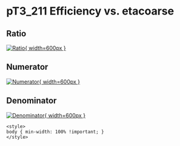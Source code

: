 # pT3_211 Efficiency vs. etacoarse

## Ratio

[![Ratio](../mtv/var/pT3_211_eff_etacoarse.png){ width=600px }](../mtv/var/pT3_211_eff_etacoarse.pdf)

## Numerator

[![Numerator](../mtv/num/pT3_211_eff_etacoarse_num.png){ width=600px }](../mtv/num/pT3_211_eff_etacoarse_num.pdf)

## Denominator

[![Denominator](../mtv/den/pT3_211_eff_etacoarse_den.png){ width=600px }](../mtv/den/pT3_211_eff_etacoarse_den.pdf)


``` {=html}
<style>
body { min-width: 100% !important; }
</style>
```
